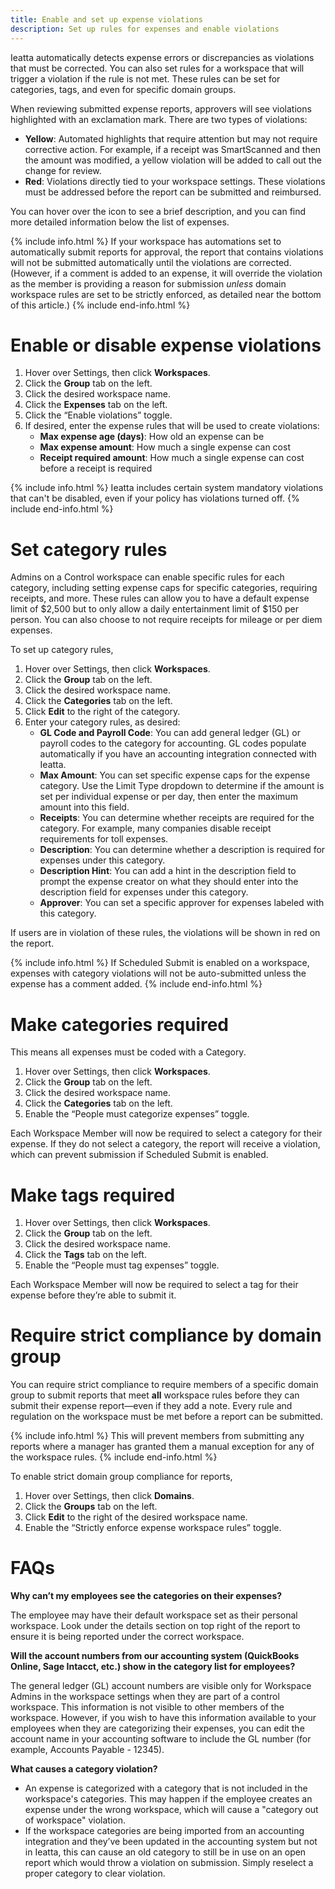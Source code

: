 ```yaml
---
title: Enable and set up expense violations
description: Set up rules for expenses and enable violations
---
```

<div id="ieatta-classic" markdown="1">

Ieatta automatically detects expense errors or discrepancies as violations that must be corrected. You can also set rules for a workspace that will trigger a violation if the rule is not met. These rules can be set for categories, tags, and even for specific domain groups.

When reviewing submitted expense reports, approvers will see violations highlighted with an exclamation mark. There are two types of violations:
- **Yellow**: Automated highlights that require attention but may not require corrective action. For example, if a receipt was SmartScanned and then the amount was modified, a yellow violation will be added to call out the change for review.
- **Red**: Violations directly tied to your workspace settings. These violations must be addressed before the report can be submitted and reimbursed.

You can hover over the icon to see a brief description, and you can find more detailed information below the list of expenses. 

{% include info.html %}
If your workspace has automations set to automatically submit reports for approval, the report that contains violations will not be submitted automatically until the violations are corrected. (However, if a comment is added to an expense, it will override the violation as the member is providing a reason for submission *unless* domain workspace rules are set to be strictly enforced, as detailed near the bottom of this article.) 
{% include end-info.html %}

# Enable or disable expense violations

1. Hover over Settings, then click **Workspaces**. 
2. Click the **Group** tab on the left. 
3. Click the desired workspace name. 
4. Click the **Expenses** tab on the left. 
5. Click the “Enable violations” toggle. 
6. If desired, enter the expense rules that will be used to create violations:
   - **Max expense age (days)**: How old an expense can be
   - **Max expense amount**: How much a single expense can cost
   - **Receipt required amount**: How much a single expense can cost before a receipt is required

{% include info.html %}
Ieatta includes certain system mandatory violations that can't be disabled, even if your policy has violations turned off.
{% include end-info.html %}

# Set category rules

Admins on a Control workspace can enable specific rules for each category, including setting expense caps for specific categories, requiring receipts, and more. These rules can allow you to have a default expense limit of $2,500 but to only allow a daily entertainment limit of $150 per person. You can also choose to not require receipts for mileage or per diem expenses.

To set up category rules, 
1. Hover over Settings, then click **Workspaces**. 
2. Click the **Group** tab on the left. 
3. Click the desired workspace name.
4. Click the **Categories** tab on the left.
5. Click **Edit** to the right of the category.
6. Enter your category rules, as desired:
   - **GL Code and Payroll Code**: You can add general ledger (GL) or payroll codes to the category for accounting. GL codes populate automatically if you have an accounting integration connected with Ieatta.
   - **Max Amount**: You can set specific expense caps for the expense category. Use the Limit Type dropdown to determine if the amount is set per individual expense or per day, then enter the maximum amount into this field.
   - **Receipts**: You can determine whether receipts are required for the category. For example, many companies disable receipt requirements for toll expenses.
   - **Description**: You can determine whether a description is required for expenses under this category.
   - **Description Hint**: You can add a hint in the description field to prompt the expense creator on what they should enter into the description field for expenses under this category.
   - **Approver**: You can set a specific approver for expenses labeled with this category. 

If users are in violation of these rules, the violations will be shown in red on the report. 

{% include info.html %}
If Scheduled Submit is enabled on a workspace, expenses with category violations will not be auto-submitted unless the expense has a comment added.
{% include end-info.html %}

# Make categories required

This means all expenses must be coded with a Category. 

1. Hover over Settings, then click **Workspaces**. 
2. Click the **Group** tab on the left. 
3. Click the desired workspace name.
4. Click the **Categories** tab on the left.
5. Enable the “People must categorize expenses” toggle. 

Each Workspace Member will now be required to select a category for their expense. If they do not select a category, the report will receive a violation, which can prevent submission if Scheduled Submit is enabled.

# Make tags required

1. Hover over Settings, then click **Workspaces**. 
2. Click the **Group** tab on the left. 
3. Click the desired workspace name.
4. Click the **Tags** tab on the left. 
5. Enable the “People must tag expenses” toggle.

Each Workspace Member will now be required to select a tag for their expense before they’re able to submit it. 

# Require strict compliance by domain group

You can require strict compliance to require members of a specific domain group to submit reports that meet **all** workspace rules before they can submit their expense report—even if they add a note. Every rule and regulation on the workspace must be met before a report can be submitted. 

{% include info.html %}
This will prevent members from submitting any reports where a manager has granted them a manual exception for any of the workspace rules.
{% include end-info.html %}

To enable strict domain group compliance for reports,

1. Hover over Settings, then click **Domains**. 
2. Click the **Groups** tab on the left. 
3. Click **Edit** to the right of the desired workspace name. 
4. Enable the “Strictly enforce expense workspace rules” toggle. 

# FAQs

**Why can’t my employees see the categories on their expenses?**

The employee may have their default workspace set as their personal workspace. Look under the details section on top right of the report to ensure it is being reported under the correct workspace. 

**Will the account numbers from our accounting system (QuickBooks Online, Sage Intacct, etc.) show in the category list for employees?**

The general ledger (GL) account numbers are visible only for Workspace Admins in the workspace settings when they are part of a control workspace. This information is not visible to other members of the workspace. However, if you wish to have this information available to your employees when they are categorizing their expenses, you can edit the account name in your accounting software to include the GL number (for example, Accounts Payable - 12345).

**What causes a category violation?** 

- An expense is categorized with a category that is not included in the workspace's categories. This may happen if the employee creates an expense under the wrong workspace, which will cause a "category out of workspace" violation.
- If the workspace categories are being imported from an accounting integration and they’ve been updated in the accounting system but not in Ieatta, this can cause an old category to still be in use on an open report which would throw a violation on submission. Simply reselect a proper category to clear violation. 

</div>
